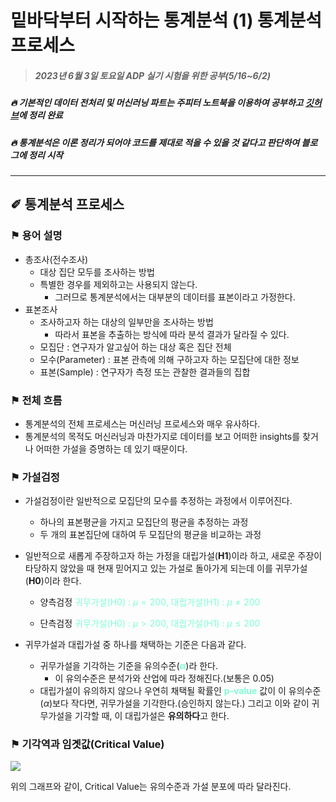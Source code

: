 # 밑바닥부터 시작하는 통계분석 (1) 통계분석 프로세스

> ##### 2023년 6월 3일 토요일 ADP 실기 시험을 위한 공부(5/16~6/2)
##### 🔥 기본적인 데이터 전처리 및 머신러닝 파트는 주피터 노트북을 이용하여 공부하고 [깃허브](https://github.com/DMIS0126/ADP/tree/main/Private_Study)에 정리 완료
##### 🔥 통계분석은 이론 정리가 되어야 코드를 제대로 적을 수 있을 것 같다고 판단하여 블로그에 정리 시작

---

## ✐ 통계분석 프로세스
### ⚑ 용어 설명
* 총조사(전수조사)
  * 대상 집단 모두를 조사하는 방법
  * 특별한 경우를 제외하고는 사용되지 않는다.
    * 그러므로 통계분석에서는 대부분의 데이터를 표본이라고 가정한다.
* 표본조사
  * 조사하고자 하는 대상의 일부만을 조사하는 방법
    * 따라서 표본을 추출하는 방식에 따라 분석 결과가 달라질 수 있다.
  * 모집단 : 연구자가 알고싶어 하는 대상 혹은 집단 전체
  * 모수(Parameter) : 표본 관측에 의해 구하고자 하는 모집단에 대한 정보
  * 표본(Sample) : 연구자가 측정 또는 관찰한 결과들의 집합

### ⚑ 전체 흐름
* 통계분석의 전체 프로세스는 머신러닝 프로세스와 매우 유사하다. 
* 통계분석의 목적도 머신러닝과 마찬가지로 데이터를 보고 어떠한 insights를 찾거나 어떠한 가설을 증명하는 데 있기 때문이다.

### ⚑ 가설검정
* 가설검정이란 일반적으로 모집단의 모수를 추정하는 과정에서 이루어진다.
  * 하나의 표본평균을 가지고 모집단의 평균을 추정하는 과정
  * 두 개의 표본집단에 대하여 두 모집단의 평균을 비교하는 과정
* 일반적으로 새롭게 주장하고자 하는 가정을 대립가설(**H1**)이라 하고, 새로운 주장이 타당하지 않았을 때 현재 믿어지고 있는 가설로 돌아가게 되는데 이를 귀무가설(**H0**)이라 한다.
  * 양측검정
<span style = "color : #7FFFD4;">귀무가설(H0) : $\mu=200,$ 대립가설(H1) : $\mu \not=200$ </span>

  * 단측검정
<span style = "color : #7FFFD4;">귀무가설(H0) : $\mu>200,$ 대립가설(H1) : $\mu \le200$ </a>

* 귀무가설과 대립가설 중 하나를 채택하는 기준은 다음과 같다.
  * 귀무가설을 기각하는 기준을 유의수준(<span style="color:#7FFFD4;">**$\alpha$**</span>)라 한다.
    * 이 유의수준은 분석가와 산업에 따라 정해진다.(보통은 0.05)
  * 대립가설이 유의하지 않으나 우연히 채택될 확률인 <span style="color:#7FFFD4;">**p-value**</span> 값이 이 유의수준($\alpha$)보다 작다면, 귀무가설을 기각한다.(승인하지 않는다.) 그리고 이와 같이 귀무가설을 기각할 때, 이 대립가설은 **유의하다**고 한다.
  
### ⚑ 기각역과 임곗값(Critical Value)
![](https://velog.velcdn.com/images/dmis/post/b86c1a4b-2dc6-4054-945d-f087dc3cadb6/image.png)

위의 그래프와 같이, Critical Value는 유의수준과 가설 분포에 따라 달라진다.
